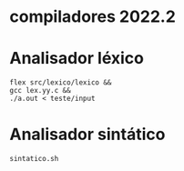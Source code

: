 # compiladores 2022.2
 
# Analisador léxico
```
flex src/lexico/lexico &&
gcc lex.yy.c &&
./a.out < teste/input
```

# Analisador sintático
```
sintatico.sh
```